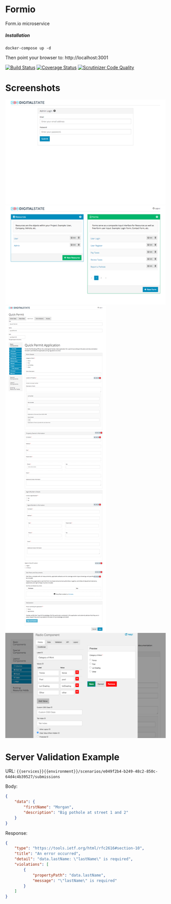 # Formio

Form.io microservice


##### Installation
```
docker-compose up -d
```

Then point your browser to: http://localhost:3001

[![Build Status](https://travis-ci.org/DigitalState/Formio.svg?branch=develop)](https://travis-ci.org/DigitalState/Formio)
[![Coverage Status](https://coveralls.io/repos/github/DigitalState/Formio/badge.svg?branch=develop)](https://coveralls.io/github/DigitalState/Formio?branch=develop)
[![Scrutinizer Code Quality](https://scrutinizer-ci.com/g/DigitalState/Formio/badges/quality-score.png?b=develop)](https://scrutinizer-ci.com/g/DigitalState/Formio/?branch=develop)


# Screenshots

![formio login](./documentation/images/formio-login.png)
![formio form menu](./documentation/images/formio-form-menu.png)
![formio full form example](./documentation/images/formio-full-form.png)
![formio radio component edit](./documentation/images/formio-raido-component-edit.png)


# Server Validation Example

URL: `{{services}}{{environment}}/scenarios/e049f2b4-b249-48c2-850c-64d4c4b39527/submissions`

Body:

```json
{
	"data": {
		"firstName": "Morgan",
		"description": "Big pothole at street 1 and 2"
	}
}
```

Response:

```json
{
    "type": "https://tools.ietf.org/html/rfc2616#section-10",
    "title": "An error occurred",
    "detail": "data.lastName: \"lastName\" is required",
    "violations": [
        {
            "propertyPath": "data.lastName",
            "message": "\"lastName\" is required"
        }
    ]
}
```
